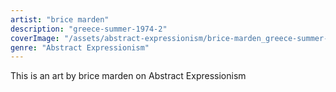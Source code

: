 ```yaml
---
artist: "brice marden"
description: "greece-summer-1974-2"
coverImage: "/assets/abstract-expressionism/brice-marden_greece-summer-1974-2.jpg"
genre: "Abstract Expressionism"
---
```

This is an art by brice marden on Abstract Expressionism


